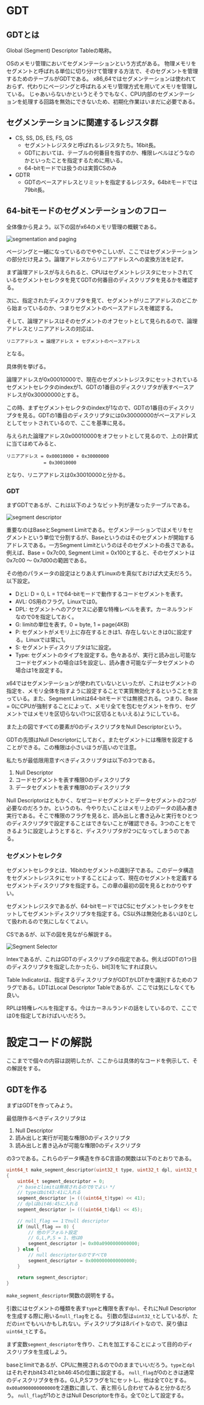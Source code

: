 # GDT

## GDTとは

Global (Segment) Descriptor Tableの略称。

OSのメモリ管理においてセグメンテーションという方式がある。
物理メモリをセグメントと呼ばれる単位に切り分けて管理する方法で、そのセグメントを管理するためのテーブルがGDTである。
x86_64ではセグメンテーションは使われておらず、代わりにページングと呼ばれるメモリ管理方式を用いてメモリを管理している。
じゃあいらないかというとそうでもなく、CPU内部のセグメンテーションを処理する回路を無効にできないため、初期化作業はいまだに必要である。

## セグメンテーションに関連するレジスタ群

- CS, SS, DS, ES, FS, GS
    - セグメントレジスタと呼ばれるレジスタたち。16bit長。
    - GDTにおいては、テーブルの何番目を指すのか、権限レベルはどうなのかといったことを指定するために用いる。
    - 64-bitモードでは扱うのは実質CSのみ
- GDTR
    - GDTのベースアドレスとリミットを指定するレジスタ。64bitモードでは79bit長。

## 64-bitモードのセグメンテーションのフロー

全体像から見よう。以下の図がx64のメモリ管理の概観である。

![segmentation and paging](./images/segmentation_and_paging.png)

ページングと一緒になっているのでややこしいが、ここではセグメンテーションの部分だけ見よう。論理アドレスからリニアアドレスへの変換方法を記す。

まず論理アドレスが与えられると、CPUはセグメントレジスタにセットされているセグメントセレクタを見てGDTの何番目のディスクリプタを見るかを確認する。

次に、指定されたディスクリプタを見て、セグメントがリニアアドレスのどこから始まっているのか、つまりセグメントのベースアドレスを確認する。

そして、論理アドレスはそのセグメントのオフセットとして見られるので、論理アドレスとリニアアドレスの対応は、

```
リニアアドレス = 論理アドレス + セグメントのベースアドレス
```

となる。

具体例を挙げる。

論理アドレスが0x00010000で、現在のセグメントレジスタにセットされているセグメントセレクタのindexが1、GDTの1番目のディスクリプタが表すベースアドレスが0x30000000とする。

この時、まずセグメントセレクタのindexが1なので、GDTの1番目のディスクリプタを見る。GDTの1番目のディスクリプタには0x30000000がベースアドレスとしてセットされているので、ここを基準に見る。

与えられた論理アドレス0x00010000をオフセットとして見るので、上の計算式に当てはめてみると、

```
リニアアドレス = 0x00010000 + 0x30000000
			　= 0x30010000
```

となり、リニアアドレスは0x30010000と分かる。

### GDT 

まずGDTであるが、これは以下のようなビット列が連なったテーブルである。

![segment descriptor](./images/segment_descriptor.png)

重要なのはBaseとSegment Limitである。セグメンテーションではメモリをセグメントという単位で分割するが、Baseというのはそのセグメントが開始するアドレスである。一方Segment Limitというのはそのセグメントの長さである。例えば、Base = 0x7c00, Segment Limit = 0x100とすると、そのセグメントは0x7c00 ～ 0x7d00の範囲である。

その他のパラメータの設定はとりあえずLinuxのを真似ておけば大丈夫だろう。以下設定。

- DとL: D = 0, L = 1で64-bitモードで動作するコードセグメントを表す。
- AVL: OS用のフラグ。Linuxでは0。
- DPL: セグメントへのアクセスに必要な特権レベルを表す。カーネルランドなので0を指定しておく。
- G: limitの単位を表す。0 = byte, 1 = page(4KB)
- P: セグメントがメモリ上に存在するときは1、存在しないときは0に設定する。Linuxでは常に1。
- S: セグメントディスクリプタは1に設定。
- Type: セグメントのタイプを設定する。色々あるが、実行と読み出し可能なコードセグメントの場合は5を設定し、読み書き可能なデータセグメントの場合は1を設定する。

x64ではセグメンテーションが使われていないといったが、これはセグメントの指定を、メモリ全体を指すように設定することで実質無効化するということを言っている。また、Segment Limitは64-bitモードでは無視される。つまり、Base = 0にCPUが強制することによって、メモリ全てを包むセグメントを作り、セグメントではメモリを区切らない(1つに区切るともいえる)ようにしている。

また上の図ですべての要素が0のディスクリプタをNull Descriptorという。

GDTの先頭はNull Descriptorにしておく。またセグメントには権限を設定することができる。この権限は小さいほうが高いので注意。

私たちが最低限用意すべきディスクリプタは以下の3つである。

1. Null Descriptor
2. コードセグメントを表す権限0のディスクリプタ
3. データセグメントを表す権限0のディスクリプタ

Null Descriptorはともかく、なぜコードセグメントとデータセグメントの2つが必要なのだろうか。というのも、今やりたいことはメモリ上のデータの読み書き実行である。そこで権限のフラグを見ると、読み出しと書き込みと実行をひとつのディスクリプタで設定することはできないことが確認できる。3つのことをできるように設定しようとすると、ディスクリプタが2つになってしまうのである。

### セグメントセレクタ

セグメントセレクタとは、16bitのセグメントの識別子である。このデータ構造をセグメントレジスタにセットすることによって、現在のセグメントを定義するセグメントディスクリプタを指定する。この章の最初の図を見るとわかりやすい。

セグメントレジスタであるが、64-bitモードではCSにセグメントセレクタをセットしてセグメントディスクリプタを指定する。CS以外は無効化あるいは0として扱われるので気にしなくてよい。

CSであるが、以下の図を見ながら解説する。

![Segment Selector](./images/segment_selector.png)

Intexであるが、これはGDTのディスクリプタの指定である。例えばGDTの1つ目のディスクリプタを指定したかったら、bit[3]を1にすれば良い。

Table Indicatorは、指定するディスクリプタがGDTかLDTかを識別するためのフラグである。LDTはLocal Descriptor Tableであるが、ここでは気にしなくても良い。

RPLは特権レベルを指定する。今はカーネルランドの話をしているので、ここでは0を指定しておけばいいだろう。

# 設定コードの解説

ここまでで個々の内容は説明したが、ここからは具体的なコードを例示して、その解説をする。

## GDTを作る

まずはGDTを作ってみよう。

最低限作るべきディスクリプタは

1. Null Descriptor
2. 読み出しと実行が可能な権限0のディスクリプタ
3. 読み出しと書き込みが可能な権限0のディスクリプタ

の3つである。これらのデータ構造を作るC言語の関数は以下のとおりである。

```c
uint64_t make_segment_descriptor(uint32_t type, uint32_t dpl, uint32_t null_flag)
{
    uint64_t segment_descriptor = 0;
    /* baseとlimitは無視されるので0でよい */
    // typeはbit43:41に入れる
    segment_descriptor |= (((uint64_t)type) << 41);
    // dplはbit46:45に入れる
    segment_descriptor |= (((uint64_t)dpl) << 45);
    
    // null_flag == 1でnull descriptor
    if (null_flag == 0) {
        // 他のデフォルト設定
        // G,L,P,S = 1、他は0
        segment_descriptor |= 0x00a0900000000000;
    } else {
        // null descriptorなのですべて0
        segment_descriptor = 0x0000000000000000;
    }

    return segment_descriptor;
}
```

`make_segment_descriptor`関数の説明をする。

引数にはセグメントの種類を表す`type`と権限を表す`dpl`、それにNull Descriptorを生成する際に用いる`null_flag`をとる。
引数の型は`uint32_t`としているが、ただの`int`でもいいかもしれない。ディスクリプタは8バイトなので、戻り値は`uint64_t`とする。

まず変数`segment_descriptor`を作り、これを加工することによって目的のディスクリプタを生成しよう。

baseとlimitであるが、CPUに無視されるので0のままでいいだろう。`type`と`dpl`はそれぞれbit43:41とbit46:45の位置に設定する。
`null_flag`が0のときは通常のディスクリプタを作る。G,L,P,Sフラグを1にセットし、他は全て0とする。`0x00a0900000000000`を2進数に直して、表と照らし合わせてみると分かるだろう。
`null_flag`が1のときはNull Descriptorを作る。全て0として設定する。